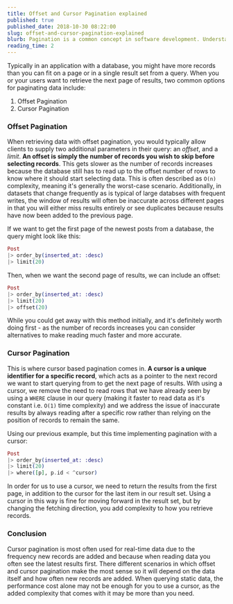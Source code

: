 ```yaml
---
title: Offset and Cursor Pagination explained
published: true
published_date: 2018-10-30 08:22:00
slug: offset-and-cursor-pagination-explained
blurb: Pagination is a common concept in software development. Understanding the difference between offset and cursor pagination is critical to building or working with APIs.
reading_time: 2
---
```


Typically in an application with a database, you might have more records than you can fit on a page or in a single result set from a query. When you or your users want to retrieve the next page of results, two common options for paginating data include:
1. Offset Pagination
2. Cursor Pagination

### Offset Pagination
When retrieving data with offset pagination, you would typically allow clients to supply two additional parameters in their query: an *offset*, and a *limit*.
__An offset is simply the number of records you wish to skip before selecting records__. This gets slower as the number of records increases because the database still has to read up to the offset number of rows to know where it should start selecting data. This is often described as `O(n)` complexity, meaning it's generally the worst-case scenario. Additionally, in datasets that change frequently as is typical of large databses with frequent writes, the window of results will often be inaccurate across different pages in that you will either miss results entirely or see duplicates because results have now been added to the previous page.

If we want to get the first page of the newest posts from a database, the query might look like this:

```elixir
Post
|> order_by(inserted_at: :desc)
|> limit(20)
```

Then, when we want the second page of results, we can include an offset:

```elixir
Post
|> order_by(inserted_at: :desc)
|> limit(20)
|> offset(20)
```

While you could get away with this method initially, and it's definitely worth doing first - as the number of records increases you can consider alternatives to make reading much faster and more accurate.

### Cursor Pagination
This is where cursor based pagination comes in. __A cursor is a unique identifier for a specific record__, which acts as a pointer to the next record we want to start querying from to get the next page of results. With using a cursor, we remove the need to read rows that we have already seen by using a `WHERE` clause in our query (making it faster to read data as it's constant i.e. `O(1)` time complexity) and we address the issue of inaccurate results by always reading after a specific row rather than relying on the position of records to remain the same.

Using our previous example, but this time implementing pagination with a cursor:
```elixir
Post
|> order_by(inserted_at: :desc)
|> limit(20)
|> where([p], p.id < ^cursor)
```

In order for us to use a cursor, we need to return the results from the first page, in addition to the cursor for the last item in our result set. Using a cursor in this way is fine for moving forward in the result set, but by changing the fetching direction, you add complexity to how you retrieve records.

### Conclusion 
Cursor pagination is most often used for real-time data due to the frequency new records are added and because when reading data you often see the latest results first. There different scenarios in which offset and cursor pagination make the most sense so it will depend on the data itself and how often new records are added. When querying static data, the performance cost alone may not be enough for you to use a cursor, as the added complexity that comes with it may be more than you need.

